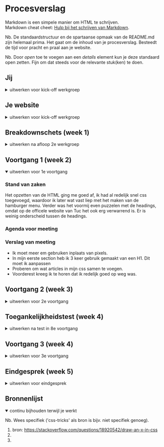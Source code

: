 # Procesverslag
Markdown is een simpele manier om HTML te schrijven.  
Markdown cheat cheet: [Hulp bij het schrijven van Markdown](https://github.com/adam-p/markdown-here/wiki/Markdown-Cheatsheet).

Nb. De standaardstructuur en de spartaanse opmaak van de README.md zijn helemaal prima. Het gaat om de inhoud van je procesverslag. Besteedt de tijd voor pracht en praal aan je website.

Nb. Door *open* toe te voegen aan een *details* element kun je deze standaard open zetten. Fijn om dat steeds voor de relevante stuk(ken) te doen.





## Jij

<details>
<summary>uitwerken voor kick-off werkgroep</summary>

### Auteur:
Jaimy-lee Krumeich

#### Je startniveau:
Rood

#### Je focus:
Ik denk beide.. Twijfel nog. Ik wil van beide zo ver mogelijk komen. Het liefst wel helemaal responsive!
 
</details>





## Je website

<details>
<summary>uitwerken voor kick-off werkgroep</summary>

### Je opdracht:
https://www.tuc.nl

#### Screenshot(s) van de eerste pagina (small screen): 
hier de naam van de pagina  
<img src="images/screenshot-tuc.jpg" width="375px" alt="screenshot eerste tuc pagina">

#### Screenshot(s) van de tweede pagina (small screen):
hier de naam van de pagina  
<img src="images/screenshot2-tuc.jpg" width="375px" alt="screenshot tweede tuc pagina">
 
</details>



## Breakdownschets (week 1)

<details>
<summary>uitwerken na afloop 2e werkgroep</summary>

### de hele pagina: 
<img src="images/breakdownschets.png" width="375px" alt="breakdown van de hele pagina">

<!-- ### dynamisch deel (bijv menu): 
<img src="images/dummy-plaatje.jpg" width="375px" alt="breakdown van een dynamisch deel">

### wellicht nog een dynamisch deel (bijv filter): 
<img src="images/dummy-plaatje.jpg" width="375px" alt="breakdown van nog een dynamisch deel"> -->

</details>





## Voortgang 1 (week 2)

<details open>
<summary>uitwerken voor 1e voortgang</summary>

### Stand van zaken
Het opzetten van de HTML ging me goed af, ik had al redelijk snel css toegevoegd, waardoor ik later wat vast liep met het maken van de hamburger menu. Verder was het voormij even puzzelen met de headings, omdat op de officele website van Tuc het ook erg verwarrend is. Er is weinig onderscheid tussen de headings. 




### Agenda voor meeting


### Verslag van meeting

- Ik moet meer em gebruiken inplaats van pixels.
- In mijn eerste section heb ik 3 keer gebruik gemaakt van een H1. Dit moet ik aanpassen
- Proberen om wat articles in mijn css samen te voegen. 
- Voorderest kreeg ik te horen dat ik redelijk goed op weg was. 

</details>





## Voortgang 2 (week 3)

<details>
<summary>uitwerken voor 2e voortgang</summary>

### Stand van zaken
Ik wilde een aantal elementen laten werken door middel van JS. Javascript is niet echt een sterk punt van mij, dus ik vond het lastig. Ik was wel al op de goede weg, maar tijdens het voortgang gesprek kwamen we er gezamelijk ook niet uit. Ik wilde dat wanneer je op het share icoontje klikt er media iconen werden toegevoegd. Ik begon bij 1 icon, namelijk het Facebook icoontje. Dit is gelukt, maar na veel te geprobeerd te hebben krijg ik het nog steeds niet voor elkaar dat dat in iedere article gebeurt. 

<img src="images/share-facebook.jpg" width="375px" alt="voorbeeld shareicon">
<img src="images/js-code-icon.jpg" width="375px" alt="screenshot code js">


Samen met Bo en Carolin hebben we al dingen aangepast in JS, zoals: querySelectorAll toevoegen ect.
Als tip kreeg ik om wat meer classes te gebruiken, om zo het mijzelf ook makkelijker te maken in de JS.

Verder heb ik van mijn eerste pagina ongeveer 85% af. De elementen die ik nu nog mis dat zijn meer de (micro)interacties en de footer. De footer stelde ik eigenlijk steeds uit, omdat ik lastigere elementen eerst wilde laten werken. 

Hamburger menu heb ik na veel uur eindelijk voor elkaar gekregen, deels doormiddel van de codepen uitleg van Sanne, maar, omdat ik het net anders wilde heb ik de codes wel moeten ontcijferen tot ik het kon toe passen. 

Ik ga kijken of ik het nog in me eentje voor elkaar kan krijgen in de aankomende weken. 


### Agenda voor meeting
Er waren geen medestudenten aanwezig tijdens het voortgang gesprek.

### Verslag van meeting
hier na afloop snel de uitkomsten van de meeting vastleggen

- Nog verder gaan met JS
- Beginnen aan de tweede pagina
- Classes toevoegen
</details>





## Toegankelijkheidstest (week 4)

<details>
<summary>uitwerken na test in 8e voortgang</summary>

### Bevindingen
Screenreader - Sommige a tags staan klein beetje naast de afbeelding, klikken kan wel doormiddel van de enter. 
Bril vlekken > Redelijk 
Bril zwarte vlek > Ik zag alleen de randen van de website.
Bril andere vlekken > Kon nog goed door de website navigeren

#### Screenreader
Toen ik de screenreader geactiveerd had op mijn macbook kon ik kijken of de structuur van de website klopt en of mijn alt teksten relevant waren. Dit was gelukkig het geval. Ik had de focus state uitgewerkt, waardoor het goed te volgen was. Verder moet ik nog wel enkele margin opmaak weghalen, want deze verschuiven de boel.


#### Titel tweede bevinding. 



#### Titel volgende bevinding. 



#### Titel nog een bevinding. 


</details>





## Voortgang 3 (week 4)

<details>
<summary>uitwerken voor 3e voortgang</summary>

### Stand van zaken
De laatste puntjes op de i zetten gaat wat meer met moeite. Ik ben momenteel wat meer Javascript aan het toevoegen. De website is naar mij genoeg goed responsive en nu ga ik verder met de plane, dus het opmakken van de buttons ect. Doordat ik de focus states heb opgemaakt, kun je makkelijker met de Tab door de pagina heen. Verder heb ik ook de hover state volledig uitgewerkt met content icons. 

Ik heb mijn Css en HTML door de validator gehaald om te kijken of deze fouten bevatten.
In mijn CSS had ik geen warnings of errors. In mijn Html pagina's enkele warnings over dat sommige articles of section geen heading bevatten en een error, omdat ik in de naam van sommige images een spattie gebruikt heb. Dit moet ik nog aanpassen. 

<img src="images/csschecker.png" width="375px" alt="validator css">
<img src="images/cssvalidator.png" width="375px" alt="validator css">
<img src="images/roomkaaspagecheck.png" width="375px" alt="roomkaas page validator ">
<img src="images/indexchecker.png" width="375px" alt="index validator ">


### Agenda voor meeting
samen met je groepje opstellen

| student 1      | student 2          | student 3    | student 4        |
| ---            | ---                | ---          | ---              |
| dit bespreken  | en dit             | en ik dit    | en dan ik dat    |
| en dat ook nog | dit als er tijd is | nog een punt | dit wil ik zeker |
| ...            | ...                | ...          | ...              |


### Verslag van meeting
hier na afloop snel de uitkomsten van de meeting vastleggen

- punt 1
- punt 2
- nog een punt
- ...

</details>





## Eindgesprek (week 5)

<details>
<summary>uitwerken voor eindgesprek</summary>

### Stand van zaken
Na mijn laatste voortgang gesprek heb ik aan het volgende gewerkt:
- Elementen toevoegen voor de fun, zoals een zoekbalk en de toon alles button gemaakt dat de text weer aangepast wordt naar toon minder
- image aangepast met behulp van object-fit:cover
- Footer afgemaakt 
- Vergeten bronnen toegevoegd
- list-style:none 
- Nog wat keyframes toegevoegd om het nog speelser te maken
- Aanpassingen in mediarequerys

- Proberen verder te komen met de slider
Helaas is het niet meer binnen de tijd gelukt om de slider goed te krijgen. Ik heb hulp gevraagd, en er werd mij verteld dat ik moet kijken om te werken met if and else. Toch is het niet gelukt en had ik niet meer tijd om verdere hulp te krijgen. Veel geprobeerd door middel met research van het internet, maar doordat ik er te lang naar bleef kijken zag ik het niet meer. Volgende keer beter!

Ook heb ik mijn codes weer door de validator gehaald en dit waren de resultaten:



### Screenshot(s)

Resultaten validator html:
<img src="images/screenshothtml1" width="375px" alt="index validator ">
<img src="images/screenshothtml2" width="375px" alt="index validator ">
Resultaten validator css:
<img src="images/screenshotcss" width="375px" alt="index validator ">

Vast gelopen bij dit:


</details>





## Bronnenlijst

<details open>
<summary>continu bijhouden terwijl je werkt</summary>

Nb. Wees specifiek ('css-tricks' als bron is bijv. niet specifiek genoeg).

1. bron: https://stackoverflow.com/questions/18920542/draw-an-x-in-css 
2. 
3.

</details>